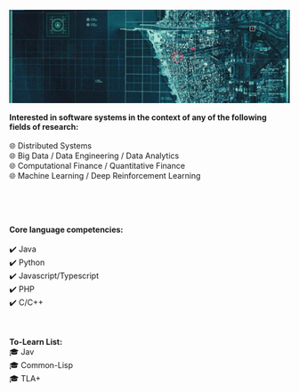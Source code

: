  ![alt text](https://github.com/brytemorio/brytemorio/blob/main/1500x500?raw=true) 

 <!-- <a href="https://app.daily.dev/brytemorio"><img src="https://api.daily.dev/devcards/efa13de162ae43418d1c68d82abaca96.png?r=hg5" width="400" alt="Bryte Morio's Dev Card"/></a>  -->


**Interested in software systems in the context of any of the following fields of research:** <br /><br />
:globe_with_meridians: Distributed Systems <br />
:globe_with_meridians: Big Data / Data Engineering / Data Analytics <br />
:globe_with_meridians: Computational Finance / Quantitative Finance <br />
:globe_with_meridians: Machine Learning / Deep Reinforcement Learning <br />
<!-- <br /> :globe_with_meridians: Embedded / Real-Time Systems -->
<!-- <br /> :globe_with_meridians: Telecommcation/Satellite networking/ Satellite Geodesy / Global -->
<!-- Positioning Systems / Geospatial Analysis -->
<!-- <br /> :globe_with_meridians: Software Define Radio -->
<!-- <br /> :globe_with_meridians: Machine Vision  -->


<br />
<br />
<br />

**Core language competencies:**  <br /> <br />
 :heavy_check_mark: Java <br />
 :heavy_check_mark: Python <br />
 :heavy_check_mark: Javascript/Typescript <br />
 :heavy_check_mark: PHP <br />
 :heavy_check_mark: C/C++ <br />
 <br /> <br />
 




**To-Learn List:**
<br /> :mortar_board: Jav
<br /> :mortar_board: Common-Lisp
<br /> :mortar_board: TLA+
<!-- <br /> :mortar_board: Ada -->
 


